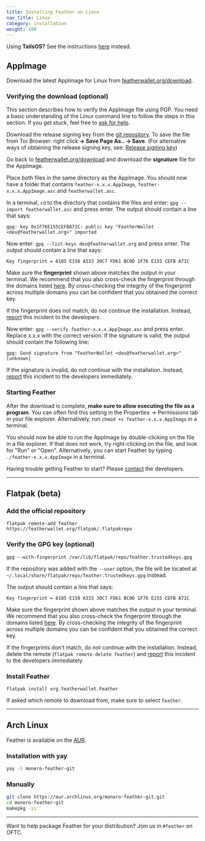 ```yaml
---
title: Installing Feather on Linux
nav_title: Linux
category: installation
weight: 100
---
```


Using **TailsOS?** See the instructions [here](tails) instead.

## AppImage

Download the latest AppImage for Linux from [featherwallet.org/download](https://featherwallet.org/download).

### Verifying the download (optional)

This section describes how to verify the AppImage file using PGP. You need a basic understanding of the Linux command line to follow the steps in this section. If you get stuck, feel free to [ask for help](report-an-issue).

Download the release signing key from the [git repository](https://raw.githubusercontent.com/feather-wallet/feather/master/utils/pubkeys/featherwallet.asc). To save the file from Tor Browser: right click **→ Save Page As.. → Save**.
(For alternative ways of obtaining the release signing key, see: [Release signing key](release-signing-key))

Go back to [featherwallet.org/download](https://featherwallet.org/download) and download the **signature** file for the AppImage.

Place both files in the same directory as the AppImage. You should now have a folder that contains `feather-x.x.x.AppImage`, `feather-x.x.x.AppImage.asc` and `featherwallet.asc`.

In a terminal, `cd` to the directory that contains the files and enter: `gpg --import featherwallet.asc` and press enter. The output should contain a line that says:

```
gpg: key 0x1F76E155CEFBA71C: public key "FeatherWallet <dev@featherwallet.org>" imported
```

Now enter: `gpg --list-keys dev@featherwallet.org` and press enter. The output should contain a line that says:

```
Key fingerprint = 8185 E158 A333 30C7 FD61 BC0D 1F76 E155 CEFB A71C
```

Make sure the **fingerprint** shown above matches the output in your terminal. We recommend that you also cross-check the fingerprint through the domains listed [here](release-signing-key). By cross-checking the integrity of the fingerprint across multiple domains you can be confident that you obtained the correct key.

If the fingerprint does not match, do not continue the installation. Instead, [report](report-an-issue) this incident to the developers.

Now enter: `gpg --verify feather-x.x.x.AppImage.asc` and press enter. Replace x.x.x with the correct version. If the signature is valid, the output should contain the following line:

```
gpg: Good signature from "FeatherWallet <dev@featherwallet.org>" [unknown]
```

If the signature is invalid, do not continue with the installation. Instead, [report](report-an-issue) this incident to the developers immediately.

### Starting Feather

After the download is complete, **make sure to allow executing the file as a program**. You can often find this setting in the Properties → Permissions tab in your file explorer. Alternatively, run `chmod +x feather-x.x.x.AppImage` in a terminal.

You should now be able to run the AppImage by double-clicking on the file in a file explorer. If that does not work, try right-clicking on the file, and look for "Run" or "Open". Alternatively, you can start Feather by typing `./feather-x.x.x.AppImage` in a terminal.

Having trouble getting Feather to start? Please [contact](report-an-issue) the developers.

---

## Flatpak (beta)

### Add the official repository

```
flatpak remote-add feather https://featherwallet.org/flatpak/.flatpakrepo
```

### Verify the GPG key (optional)

```
gpg --with-fingerprint /var/lib/flatpak/repo/feather.trustedkeys.gpg
```

If the repository was added with the `--user` option, the file will be located at `~/.local/share/flatpak/repo/feather.trustedkeys.gpg` instead.

The output should contain a line that says:

```
Key fingerprint = 8185 E158 A333 30C7 FD61 BC0D 1F76 E155 CEFB A71C
```

Make sure the fingerprint shown above matches the output in your terminal. We recommend that you also cross-check the fingerprint through the domains listed [here](release-signing-key). By cross-checking the integrity of the fingerprint across multiple domains you can be confident that you obtained the correct key.

If the fingerprints don't match, do not continue with the installation. Instead, delete the remote (`flatpak remote-delete feather`) and [report](report-an-issue) this incident to the developers immediately.

### Install Feather

```
flatpak install org.featherwallet.Feather
```

If asked which remote to download from, make sure to select `feather`.

---

## Arch Linux

Feather is available on the [AUR](https://aur.archlinux.org/packages/monero-feather-git).

### Installation with yay

```bash
yay -S monero-feather-git
```

### Manually

```bash
git clone https://aur.archlinux.org/monero-feather-git.git
cd monero-feather-git
makepkg -si
```

--- 

Want to help package Feather for your distribution? Join us in `#feather` on OFTC.

